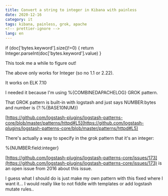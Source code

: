 ```yaml
---
title: Convert a string to integer in Kibana with painless
date: 2020-12-16
category: it
tags: kibana, painless, grok, apache
<!-- prettier-ignore -->
lang: en
---
```


if (doc\['bytes.keyword'\].size()!=0) { return
Integer.parseInt(doc\['bytes.keyword'\].value) }

This took me a while to figure out!

The above only works for Integer (so no 1.1 or 2.22).

It works on ELK 7.10

I needed it because I'm using %{COMBINEDAPACHELOG} GROK pattern.

That GROK pattern is built-in with logstash and just says NUMBER:bytes and
number is (?:%{BASE10NUM})

[https://github.com/logstash-plugins/logstash-patterns-core/blob/master/patterns/httpd#L5](https://github.com/logstash-plugins/logstash-patterns-core/blob/master/patterns/httpd#L5)

There's actually a way to specify in the grok pattern that it's an integer:

%{NUMBER:field:integer}

[https://github.com/logstash-plugins/logstash-patterns-core/issues/173](https://github.com/logstash-plugins/logstash-patterns-core/issues/173)
is an open issue from 2016 about this issue.

I guess what I should do is just make my own pattern with this fixed where I
want it... I would really like to not fiddle with templates or add logstash
mutate rules..
